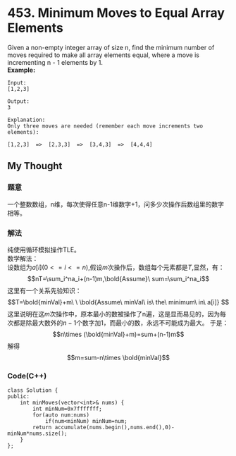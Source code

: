# 453. Minimum Moves to Equal Array Elements
Given a non-empty integer array of size n, find the minimum number of moves required to make all array elements equal, where a move is incrementing n - 1 elements by 1.  
**Example:**
```
Input:
[1,2,3]

Output:
3

Explanation:
Only three moves are needed (remember each move increments two elements):

[1,2,3]  =>  [2,3,3]  =>  [3,4,3]  =>  [4,4,4]
```

## My Thought
### 题意
一个整数数组，n维，每次使得任意n-1维数字+1，问多少次操作后数组里的数字相等。
### 解法
纯使用循环模拟操作TLE。  
数学解法：  
设数组为$a[i](0<=i<=n)$,假设$m$次操作后，数组每个元素都是$T$,显然，有：
$$nT=\sum_i^na_i+(n-1)m,\bold{Assume}\ sum=\sum_i^na_i$$
这里有一个关系先验知识：
$$T=\bold{minVal}+m\ \ \bold{Assume\ minVal\ is\ the\ minimum\ in\ a[i]} $$
这里说明在这$m$次操作中，原本最小的数被操作了n遍，这是显而易见的，因为每次都是除最大数外的$n-1$个数字加1，而最小的数，永远不可能成为最大。
于是：
$$n\times (\bold{minVal}+m)=sum+(n-1)m$$
解得
$$m=sum-n\times \bold{minVal}$$

### Code(C++)
```
class Solution {
public:
    int minMoves(vector<int>& nums) {
        int minNum=0x7fffffff;
        for(auto num:nums)
            if(num<minNum) minNum=num;
        return accumulate(nums.begin(),nums.end(),0)-minNum*nums.size();
    }
};
```
